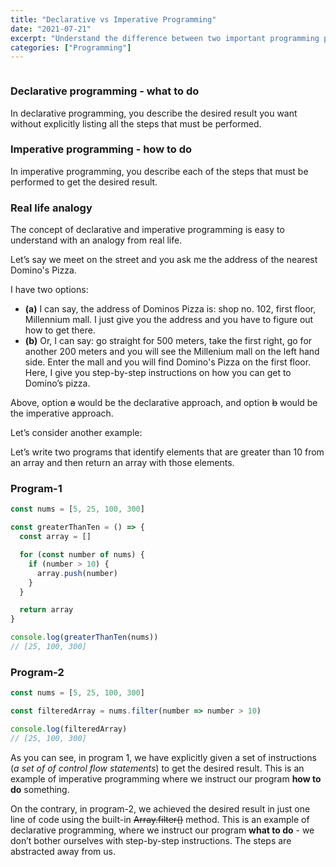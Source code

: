 ```yaml
---
title: "Declarative vs Imperative Programming"
date: "2021-07-21"
excerpt: "Understand the difference between two important programming paradigms."
categories: ["Programming"]
---
```


```toc

```

### Declarative programming - what to do

In declarative programming, you describe the desired result you want without explicitly listing all the steps that must be performed.

### Imperative programming - how to do

In imperative programming, you describe each of the steps that must be performed to get the desired result.

### Real life analogy

The concept of declarative and imperative programming is easy to understand with an analogy from real life.

Let’s say we meet on the street and you ask me the address of the nearest Domino's Pizza.

I have two options:

- **(a)** I can say, the address of Dominos Pizza is: shop no. 102, first floor, Millennium mall. I just give you the address and you have to figure out how to get there.
- **(b)** Or, I can say: go straight for 500 meters, take the first right, go for another 200 meters and you will see the Millenium mall on the left hand side. Enter the mall and you will find Domino's Pizza on the first floor. Here, I give you step-by-step instructions on how you can get to Domino’s pizza.

Above, option ~~a~~ would be the declarative approach, and option ~~b~~ would be the imperative approach.

Let’s consider another example:

Let’s write two programs that identify elements that are greater than 10 from an array and then return an array with those elements.

### Program-1

```js {numberLines}
const nums = [5, 25, 100, 300]

const greaterThanTen = () => {
  const array = []

  for (const number of nums) {
    if (number > 10) {
      array.push(number)
    }
  }

  return array
}

console.log(greaterThanTen(nums))
// [25, 100, 300]
```

### Program-2

```js {numberLines}
const nums = [5, 25, 100, 300]

const filteredArray = nums.filter(number => number > 10)

console.log(filteredArray)
// [25, 100, 300]
```

As you can see, in program 1, we have explicitly given a set of instructions (_a set of of control flow statements_) to get the desired result. This is an example of imperative programming where we instruct our program **how to do** something.

On the contrary, in program-2, we achieved the desired result in just one line of code using the built-in ~~Array.filter()~~ method. This is an example of declarative programming, where we instruct our program **what to do** - we don’t bother ourselves with step-by-step instructions. The steps are abstracted away from us.
